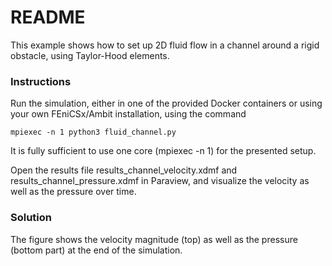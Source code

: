 # README #

This example shows how to set up 2D fluid flow in a channel around a rigid obstacle, using Taylor-Hood elements.


### Instructions ###

Run the simulation, either in one of the provided Docker containers or using your own FEniCSx/Ambit installation, using the command
```
mpiexec -n 1 python3 fluid_channel.py
```
It is fully sufficient to use one core (mpiexec -n 1) for the presented setup.

Open the results file results_channel_velocity.xdmf and results_channel_pressure.xdmf in Paraview, and visualize the velocity as well as the pressure over time.

### Solution

The figure shows the velocity magnitude (top) as well as the pressure (bottom part) at the end of the simulation.
